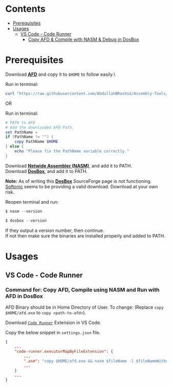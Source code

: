# Contents
- [Prerequisites](#prerequisites)
- [Usages](#usages)
  - [VS Code - Code Runner](#vs-code---code-runner)
    - [Copy AFD & Compile with NASM & Debug in DosBox](#command-for-copy-afd-compile-using-nasm-and-run-with-afd-in-dosbox)

# Prerequisites
Download [**AFD**](https://github.com/AbdullahBRashid/Assembly-Tools/blob/main/afd.exe) and copy it to `$HOME` to follow easily.\

Run in terminal:
```ps1
curl "https://raw.githubusercontent.com/AbdullahBRashid/Assembly-Tools/main/afd.exe" -o $HOME/afd.exe
```

OR

Run in terminal:
```ps1
# PATH to AFD
# Add the downloaded AFD Path.
set PathName = 
if (PathName != "") {
    copy PathName $HOME
} else {
    echo "Please fix the PathName variable correctly."
}
```


Download [**Netwide Assembler (NASM)**](https://www.nasm.us), and add it to PATH.\
Download [**DosBox**](https://www.dosbox.com), and add it to PATH.

**Note:** As of writing this [**DosBox**](https://www.dosbox.com) SourceForge page is not functioning.\
[Softonic](https://dosbox.en.softonic.com/download) seems to be providing a valid download. Download at your own risk.

Reopen terminal and run:
```ps1
$ nasm --version
```
```ps1
$ dosbox --version
```

If they output a version number, then continue.\
If not then make sure the binaries are installed properly and  added to PATH.


# Usages

## VS Code - Code Runner

### Command for: Copy AFD, Compile using NASM and Run with AFD in DosBox

AFD Binary should be in Home Directory of User. To change: (Replace `copy $HOME/afd.exe` to `copy <path-to-afd>`).

Download [`Code Runner`](https://marketplace.visualstudio.com/items?itemName=formulahendry.code-runner) Extension in VS Code.

Copy the below snippet in `settings.json` file.
```json
{
    ...
    "code-runner.executorMapByFileExtension": {
        ...
        ".asm": "copy $HOME/afd.exe && nasm $fileName -l $fileNameWithoutExt.lst -o $fileNameWithoutExt.com && dosbox -c \"mount C .\" -c \"C:\" -c \"afd $fileNameWithoutExt.com\""
        ...
    }
    ...
}
```